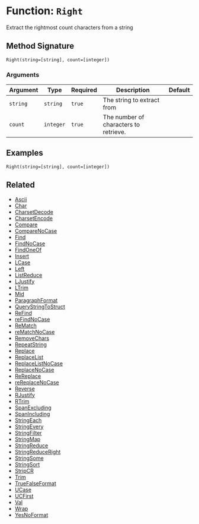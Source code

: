 [comment]: # (Note: This documentation is generated dynamically in the build process.  To modify the contents, change the javadoc on the _invoke method of the BIF class)

# Function: `Right`

Extract the rightmost count characters from a string

## Method Signature
```
Right(string=[string], count=[integer])
```
### Arguments

| Argument | Type | Required | Description | Default |
|----------|------|----------|-------------|---------|
| `string` | `string` | `true` | The string to extract from |  |
| `count` | `integer` | `true` | The number of characters to retrieve. |  |

## Examples

```
Right(string=[string], count=[integer])
```

## Related
  * [Ascii](boxlang-language/reference/built-in-functions/Ascii.md)
  * [Char](boxlang-language/reference/built-in-functions/Char.md)
  * [CharsetDecode](boxlang-language/reference/built-in-functions/CharsetDecode.md)
  * [CharsetEncode](boxlang-language/reference/built-in-functions/CharsetEncode.md)
  * [Compare](boxlang-language/reference/built-in-functions/Compare.md)
  * [CompareNoCase](boxlang-language/reference/built-in-functions/CompareNoCase.md)
  * [Find](boxlang-language/reference/built-in-functions/Find.md)
  * [FindNoCase](boxlang-language/reference/built-in-functions/FindNoCase.md)
  * [FindOneOf](boxlang-language/reference/built-in-functions/FindOneOf.md)
  * [Insert](boxlang-language/reference/built-in-functions/Insert.md)
  * [LCase](boxlang-language/reference/built-in-functions/LCase.md)
  * [Left](boxlang-language/reference/built-in-functions/Left.md)
  * [ListReduce](boxlang-language/reference/built-in-functions/ListReduce.md)
  * [LJustify](boxlang-language/reference/built-in-functions/LJustify.md)
  * [LTrim](boxlang-language/reference/built-in-functions/LTrim.md)
  * [Mid](boxlang-language/reference/built-in-functions/Mid.md)
  * [ParagraphFormat](boxlang-language/reference/built-in-functions/ParagraphFormat.md)
  * [QueryStringToStruct](boxlang-language/reference/built-in-functions/QueryStringToStruct.md)
  * [ReFind](boxlang-language/reference/built-in-functions/ReFind.md)
  * [reFindNoCase](boxlang-language/reference/built-in-functions/reFindNoCase.md)
  * [ReMatch](boxlang-language/reference/built-in-functions/ReMatch.md)
  * [reMatchNoCase](boxlang-language/reference/built-in-functions/reMatchNoCase.md)
  * [RemoveChars](boxlang-language/reference/built-in-functions/RemoveChars.md)
  * [RepeatString](boxlang-language/reference/built-in-functions/RepeatString.md)
  * [Replace](boxlang-language/reference/built-in-functions/Replace.md)
  * [ReplaceList](boxlang-language/reference/built-in-functions/ReplaceList.md)
  * [ReplaceListNoCase](boxlang-language/reference/built-in-functions/ReplaceListNoCase.md)
  * [ReplaceNoCase](boxlang-language/reference/built-in-functions/ReplaceNoCase.md)
  * [ReReplace](boxlang-language/reference/built-in-functions/ReReplace.md)
  * [reReplaceNoCase](boxlang-language/reference/built-in-functions/reReplaceNoCase.md)
  * [Reverse](boxlang-language/reference/built-in-functions/Reverse.md)
  * [RJustify](boxlang-language/reference/built-in-functions/RJustify.md)
  * [RTrim](boxlang-language/reference/built-in-functions/RTrim.md)
  * [SpanExcluding](boxlang-language/reference/built-in-functions/SpanExcluding.md)
  * [SpanIncluding](boxlang-language/reference/built-in-functions/SpanIncluding.md)
  * [StringEach](boxlang-language/reference/built-in-functions/StringEach.md)
  * [StringEvery](boxlang-language/reference/built-in-functions/StringEvery.md)
  * [StringFilter](boxlang-language/reference/built-in-functions/StringFilter.md)
  * [StringMap](boxlang-language/reference/built-in-functions/StringMap.md)
  * [StringReduce](boxlang-language/reference/built-in-functions/StringReduce.md)
  * [StringReduceRight](boxlang-language/reference/built-in-functions/StringReduceRight.md)
  * [StringSome](boxlang-language/reference/built-in-functions/StringSome.md)
  * [StringSort](boxlang-language/reference/built-in-functions/StringSort.md)
  * [StripCR](boxlang-language/reference/built-in-functions/StripCR.md)
  * [Trim](boxlang-language/reference/built-in-functions/Trim.md)
  * [TrueFalseFormat](boxlang-language/reference/built-in-functions/TrueFalseFormat.md)
  * [UCase](boxlang-language/reference/built-in-functions/UCase.md)
  * [UCFirst](boxlang-language/reference/built-in-functions/UCFirst.md)
  * [Val](boxlang-language/reference/built-in-functions/Val.md)
  * [Wrap](boxlang-language/reference/built-in-functions/Wrap.md)
  * [YesNoFormat](boxlang-language/reference/built-in-functions/YesNoFormat.md)
